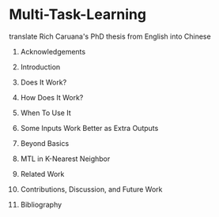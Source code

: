 # Multi-Task-Learning
translate Rich Caruana's PhD thesis from English into Chinese

1. Acknowledgements

2. Introduction

3. Does It Work?

4. How Does It Work?

5. When To Use It

6. Some Inputs Work Better as Extra Outputs

7. Beyond Basics

8. MTL in K-Nearest Neighbor

9. Related Work

10. Contributions, Discussion, and Future Work

11. Bibliography

